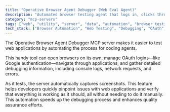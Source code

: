```yaml
---
title: "Operative Browser Agent Debugger (Web Eval Agent)"
description: "Automated browser testing agent that logs in, clicks through apps, collects logs and screenshots for debugging."
category: "mcp-servers"
tags: ["web", "utility", "server", "data", "automation", "browser testing", "debugging", "OAuth", "Selenium"]
tech_stack: ["Browser Automation", "Web Testing", "Debugging", "OAuth", "Selenium", "Google Authentication"]
---
```


The Operative Browser Agent Debugger MCP server makes it easier to test web applications by automating the process for coding agents.

This handy tool can open browsers on its own, manage OAuth logins—like Google authentication—navigate through applications, and gather detailed debugging information, including console logs, network requests, and errors.

As it tests, the server automatically captures screenshots. This feature helps developers quickly pinpoint issues with web applications and verify that everything is working as it should, all without needing to do it manually. This automation speeds up the debugging process and enhances quality assurance efforts.